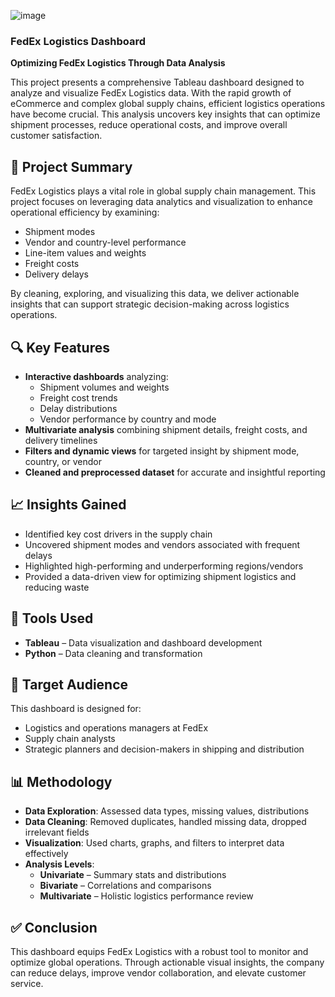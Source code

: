 ![image](https://github.com/user-attachments/assets/08ab4921-8d60-42c3-af59-4949e353fc2c)


### FedEx Logistics Dashboard

**Optimizing FedEx Logistics Through Data Analysis**

This project presents a comprehensive Tableau dashboard designed to analyze and visualize FedEx Logistics data. With the rapid growth of eCommerce and complex global supply chains, efficient logistics operations have become crucial. This analysis uncovers key insights that can optimize shipment processes, reduce operational costs, and improve overall customer satisfaction.

## 🚀 Project Summary

FedEx Logistics plays a vital role in global supply chain management. This project focuses on leveraging data analytics and visualization to enhance operational efficiency by examining:

- Shipment modes
- Vendor and country-level performance
- Line-item values and weights
- Freight costs
- Delivery delays

By cleaning, exploring, and visualizing this data, we deliver actionable insights that can support strategic decision-making across logistics operations.

## 🔍 Key Features

- **Interactive dashboards** analyzing:
  - Shipment volumes and weights
  - Freight cost trends
  - Delay distributions
  - Vendor performance by country and mode
- **Multivariate analysis** combining shipment details, freight costs, and delivery timelines
- **Filters and dynamic views** for targeted insight by shipment mode, country, or vendor
- **Cleaned and preprocessed dataset** for accurate and insightful reporting

## 📈 Insights Gained

- Identified key cost drivers in the supply chain
- Uncovered shipment modes and vendors associated with frequent delays
- Highlighted high-performing and underperforming regions/vendors
- Provided a data-driven view for optimizing shipment logistics and reducing waste

## 🧰 Tools Used

- **Tableau** – Data visualization and dashboard development
- **Python** – Data cleaning and transformation

## 👥 Target Audience

This dashboard is designed for:

- Logistics and operations managers at FedEx
- Supply chain analysts
- Strategic planners and decision-makers in shipping and distribution

## 📊 Methodology

- **Data Exploration**: Assessed data types, missing values, distributions
- **Data Cleaning**: Removed duplicates, handled missing data, dropped irrelevant fields
- **Visualization**: Used charts, graphs, and filters to interpret data effectively
- **Analysis Levels**:
  - **Univariate** – Summary stats and distributions
  - **Bivariate** – Correlations and comparisons
  - **Multivariate** – Holistic logistics performance review

## ✅ Conclusion

This dashboard equips FedEx Logistics with a robust tool to monitor and optimize global operations. Through actionable visual insights, the company can reduce delays, improve vendor collaboration, and elevate customer service.


